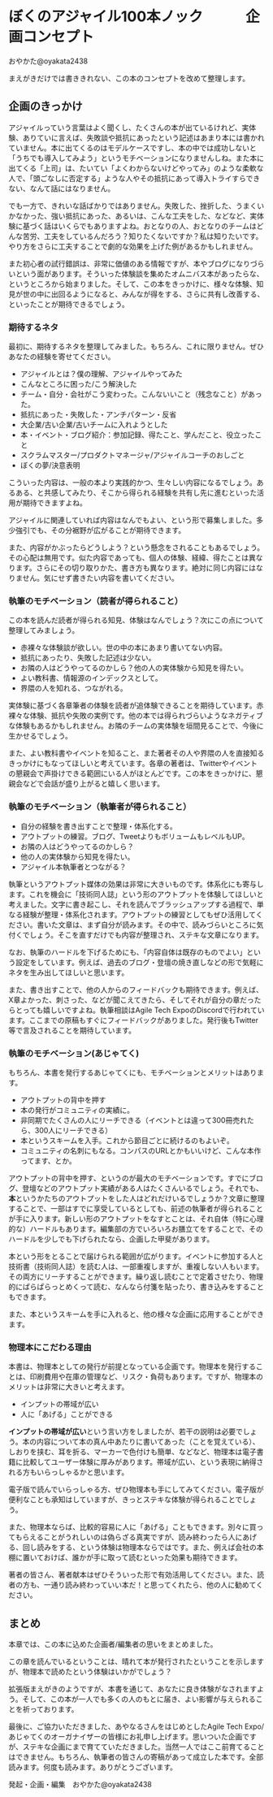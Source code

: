 # ぼくのアジャイル100本ノック　　　企画コンセプト

<div class="flushright">おやかた@oyakata2438</div>

まえがきだけでは書ききれない、この本のコンセプトを改めて整理します。

## 企画のきっかけ
アジャイルっていう言葉はよく聞くし、たくさんの本が出ているけれど、実体験、ありていに言えば、失敗談や抵抗にあったという記述はあまり本には書かれていません。本に出てくるのはモデルケースですし、本の中では成功しないと「うちでも導入してみよう」というモチベーションになりませんしね。また本に出てくる「上司」は、たいてい「よくわからないけどやってみ」のような柔軟な人で、「頭ごなしに否定する」ような人やその抵抗にあって導入トライすらできない、なんて話にはなりません。

でも一方で、きれいな話ばかりではありません。失敗した、挫折した、うまくいかなかった、強い抵抗にあった、あるいは、こんな工夫をした、などなど、実体験に基づく話はいくらでもありますよね。おとなりの人、おとなりのチームはどんな苦労、工夫をしているんだろう？知りたくないですか？私は知りたいです。やり方をさらに工夫することで劇的な効果を上げた例があるかもしれません。

また初心者の試行錯誤は、非常に価値のある情報ですが、本やブログになりづらいという面があります。そういった体験談を集めたオムニバス本があったらな、というところから始まりました。そして、この本をきっかけに、様々な体験、知見が世の中に出回るようになると、みんなが得をする、さらに共有し改善する、といったことが期待できるでしょう。

### 期待するネタ
最初に、期待するネタを整理してみました。もちろん、これに限りません。ぜひあなたの経験を寄せてください。

* アジャイルとは？僕の理解、アジャイルやってみた
* こんなところに困った/こう解決した
* チーム・自分・会社がこう変わった。こんないいこと（残念なこと）があった。
* 抵抗にあった・失敗した・アンチパターン・反省
* 大企業/古い企業/古いチームに入れようとした
* 本・イベント・ブログ紹介：参加記録、得たこと、学んだこと、役立ったこと
* スクラムマスター/プロダクトマネージャ/アジャイルコーチのおしごと
* ぼくの夢/決意表明

こういった内容は、一般の本より実践的かつ、生々しい内容になるでしょう。あるある、と共感してみたり、そこから得られる経験を共有し先に進むといった活用が期待できますよね。

アジャイルに関連していれば内容はなんでもよい、という形で募集しました。多少強引でも、その分裾野が広がることが期待できます。

また、内容がかぶったらどうしよう？という懸念をされることもあるでしょう。その心配は無用です。似た内容であっても、個人の体験、経緯、得たことは異なります。さらにその切り取りかた、書き方も異なります。絶対に同じ内容にはなりません。気にせず書きたい内容を書いてください。

### 執筆のモチベーション（読者が得られること）
この本を読んだ読者が得られる知見、体験はなんでしょう？次にこの点について整理してみましょう。

* 赤裸々な体験談が欲しい。世の中の本にあまり書いてない内容。
* 抵抗にあったり、失敗した記述は少ない。
* お隣の人はどうやってるのかしら？他の人の実体験から知見を得たい。
* よい教科書、情報源のインデックスとして。
* 界隈の人を知れる、つながれる。

実体験に基づく各章筆者の体験を読者が追体験できることを期待しています。赤裸々な体験、抵抗や失敗の実例です。他の本では得られづらいようなネガティブな体験もあるかもしれません。お隣のチームの実体験を垣間見ることで、今後に生かせるでしょう。

また、よい教科書やイベントを知ること、また著者その人や界隈の人を直接知るきっかけにもなってほしいと考えています。各章の著者は、Twitterやイベントの懇親会で声掛けできる範囲にいる人がほとんどです。この本をきっかけに、懇親会などで会話が盛り上がると嬉しく思います。

### 執筆のモチベーション（執筆者が得られること）

* 自分の経験を書き出すことで整理・体系化する。
* アウトプットの練習。ブログ、TweetよりもボリュームもレベルもUP。
* お隣の人はどうやってるのかしら？
* 他の人の実体験から知見を得たい。
* アジャイル本執筆者とつながる？

執筆というアウトプット媒体の効果は非常に大きいものです。体系化にも寄与します。これを機会に「技術同人誌」という形のアウトプットを体験してほしいと考えました。文字に書き起こし、それを読んでブラッシュアップする過程で、単なる経験が整理・体系化されます。アウトプットの練習としてもぜひ活用してください。書いた文章は、まず自分が読みます。その中で、読みづらいところに気付くでしょう。そこを直すだけでも内容が整理され、ステキな文章になります。

なお、執筆のハードルを下げるためにも、「内容自体は既存のものでよい」という設定をしています。例えば、過去のブログ・登壇の焼き直しなどの形で気軽にネタを生み出してほしいと思います。

また、書き出すことで、他の人からのフィードバックも期待できます。例えば、X章よかった、刺さった、などが聞こえてきたら、そしてそれが自分の章だったらとっても嬉しいですよね。執筆相談はAgile Tech ExpoのDiscordで行われています。ここまでの原稿もすぐにフィードバックがありました。発行後もTwitter等で言及されることを期待しています。

### 執筆のモチベーション(あじゃてく)
もちろん、本書を発行するあじゃてくにも、モチベーションとメリットはあります。

* アウトプットの背中を押す
* 本の発行がコミュニティの実績に。
* 非同期でたくさんの人にリーチできる（イベントとは違って300冊売れたら、300人にリーチできる）
* 本というスキームを入手。これから節目ごとに続けるのもよいぞ。
* コミュニティの名刺にもなる。コンパスのURLとかもいいけど、こんな本作ってます、とか。

アウトプットの背中を押す、というのが最大のモチベーションです。すでにブログ、登壇などのアウトプット実績がある人はたくさんいるでしょう。それでも、**本**というかたちのアウトプットをした人はどれだけいるでしょうか？文章に整理することで、一部はすでに享受しているとしても、前述の執筆者が得られることが手に入ります。新しい形のアウトプットをなすとことは、それ自体（特に心理的な）ハードルもあります。編集部の方でいろいろお膳立てをすることで、そのハードルを少しでも下げられたなら、企画した甲斐があります。

本という形をとることで届けられる範囲が広がります。イベントに参加する人と技術書（技術同人誌）を読む人は、一部重複しますが、重複しない人もいます。その両方にリーチすることができます。繰り返し読むことで定着させたり、物理的にぱらぱらっとめくって読む、なんなら付箋を貼ったり、書き込みをすることもできます。

また、本というスキームを手に入れると、他の様々な企画に応用することができます。

### 物理本にこだわる理由
本書は、物理本としての発行が前提となっている企画です。物理本を発行することは、印刷費用や在庫の管理など、リスク・負荷もあります。ですが、物理本のメリットは非常に大きいと考えます。

* インプットの帯域が広い
* 人に「あげる」ことができる

**インプットの帯域が広い**という言い方をしましたが、若干の説明は必要でしょう。本の内容について本の真ん中あたりに書いてあった（ことを覚えている）、しおりを挟む、耳を折る、マーカーで色付けも簡単、などなど、物理本は電子書籍に比較してユーザー体験に厚みがあります。帯域が広い、という表現に納得される方もいらっしゃるかと思います。

電子版で読んでいらっしゃる方、ぜひ物理本も手にしてみてください。電子版が便利なことも承知はしていますが、きっとステキな体験が得られることでしょう。

また、物理本ならば、比較的容易に人に「あげる」こともできます。別々に買ってもらえることがうれしいのは偽らざる真実ですが、読み終わったら人にあげる、回し読みをする、という体験は物理本ならではです。また、例えば会社の本棚に置いておけば、誰かが手に取って読むといった効果も期待できます。

著者の皆さん、著者献本はぜひそういった形で有効活用してください。また、読者の方も、一通り読み終わっていい本だ！と思ってくれたら、他の人に勧めてください。

## まとめ
本章では、この本に込めた企画者/編集者の思いをまとめました。

この章を読んでいるということは、晴れて本が発行されたということを示しますが、物理本で読めたという体験はいかがでしょう？

拡張版まえがきのようですが、本書を通じて、あなたに良き体験がなされますよう。そして、この本が一人でも多くの人のもとに届き、よい影響が与えられることを祈っております。

最後に、ご協力いただきました、あやなるさんをはじめとしたAgile Tech Expo/あじゃてくのオーガナイザーの皆様にお礼申し上げます。思いついた企画ですが、ステキな企画にまで育てていただきました。当然一人ではここ前育てることはできません。もちろん、執筆者の皆さんの寄稿があって成立した本です。全部読みます。何度も読みます。ありがとうございます。

<div class="flushright">発起・企画・編集　おやかた@oyakata2438</div>
